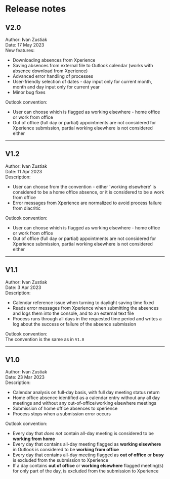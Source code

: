 # Release notes

## V2.0

Author: Ivan Zustiak  
Date: 17 May 2023  
New features:  
- Downloading absences from Xperience
- Saving absences from external file to Outlook calendar (works with 
absence download from Xperience)
- Advanced error handling of processes
- User-friendly selection of dates - day input only for current month,
month and day input only for current year
- Minor bug fixes

Outlook convention:  
- User can choose which is flagged as working elsewhere - home office or work
from office
- Out of office (full day or partial) appointments are not considered for
Xperience submission, partial working elsewhere is not considered either

--------------------------------------------------------------------------------
## V1.2

Author: Ivan Zustiak  
Date: 11 Apr 2023  
Description:  
- User can choose from the convention - either 'working elsewhere' is considered
to be a home office absence, or it is considered to be a work from office
- Error messages from Xperience are normalized to avoid process failure from
diacritic

Outlook convention:  
- User can choose which is flagged as working elsewhere - home office or work
from office
- Out of office (full day or partial) appointments are not considered for
Xperience submission, partial working elsewhere is not considered either

--------------------------------------------------------------------------------
## V1.1

Author: Ivan Zustiak  
Date: 3 Apr 2023  
Description:  
- Calendar reference issue when turning to daylight saving time fixed
- Reads error messages from Xperience when submitting the absences and logs them
into the console, and to an external text file
- Process runs through all days in the requested time period and writes a log
about the success or failure of the absence submission  
  
Outlook convention:  
The convention is the same as in `V1.0`

--------------------------------------------------------------------------------
## V1.0

Author: Ivan Zustiak  
Date: 23 Mar 2023  
Description:  
- Calendar analysis on full-day basis, with full day meeting status return
- Home office absence identified as a calendar entry without any all day
meetings and without any out-of-office/working elsewhere meetings
- Submission of home office absences to xperience
- Process stops when a submission error occurs  
  
Outlook convention:  
- Every day that *does not* contain all-day meeting is considered to be
**working from home**
- Every day that contains all-day meeting flagged as **working elsewhere** in
Outlook is considered to be **working from office**
- Every day that contains all-day meeting flagged as **out of office** or
**busy** is excluded from the submission to Xperience
- If a day contains **out of office** or **working elsewhere** flagged
meeting(s) for only part of the day, is excluded from the submission to
Xperience
